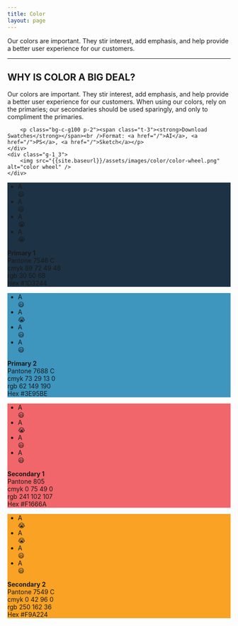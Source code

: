 ```yaml
---
title: Color
layout: page
---
```


<p class="t-4">Our colors are important. They stir interest, add emphasis, and help provide a better user experience for our customers.</p>

<hr />

<div class="u-clearfix m-bottom-4">
	<div class="g-2_3">
		<h2>WHY IS COLOR A BIG DEAL?</h2>
		<p class="m-bottom-4">Our colors are important. They stir interest, add emphasis, and help provide a better user experience for our customers. When using our colors, rely on the primaries; our secondaries should be used sparingly, and only to compliment the primaries.</p>

		<p class="bg-c-g100 p-2"><span class="t-3"><strong>Download Swatches</strong></span><br />Format: <a href="/">AI</a>, <a href="/">PS</a>, <a href="/">Sketch</a></p>
	</div>
	<div class="g-1_3">
		<img src="{{site.baseurl}}/assets/images/color/color-wheel.png" alt="color wheel" />
	</div>
</div>

<div class="u-clearfix">
	<div class="g-1_4">
		<div class="p-top-4" style="background:#1D3244;">
		<ul class="t-center p-2 u-clearfix">
			<li class="t-center t-c-w100 g-1_4"><span class="t-3">A</span><br />&#128515;</li>
			<li class="t-center t-c-w100 g-1_4"><span class="t-1">A</span><br />&#128515;</li>
			<li class="t-center g-1_4 t-c-b700"><span class="t-3">A</span><br />&#128557;</li>
			<li class="t-center g-1_4 t-c-b700"><span class="t-1">A</span><br />&#128557;</li>
		</ul>
		<p class="p-3 bg-c-g100 m-0"><strong class="p-bottom-4">Primary 1</strong><br />
		Pantone 7546 C<br />
		cmyk 89 72 49 48<br />
		rgb 30 50 68<br />
		Hex #1D3244</p>
		</div><!--Primary 1-->
	</div><!--grid-->
	<div class="g-1_4">
		<div class="p-top-4" style="background:#3E95BE;">
		<ul class="t-center p-2 u-clearfix">
			<li class="t-center t-c-w100 g-1_4"><span class="t-3">A</span><br />&#128515;</li>
			<li class="t-center t-c-w100 g-1_4"><span class="t-1">A</span><br />&#128557;</li>
			<li class="t-center g-1_4 t-c-b700"><span class="t-3">A</span><br />&#128515;</li>
			<li class="t-center g-1_4 t-c-b700"><span class="t-1">A</span><br />&#128515;</li>
		</ul>
		<p class="p-3 bg-c-g100 m-0"><strong class="p-bottom-4">Primary 2</strong><br />
		Pantone 7688 C<br />
		cmyk 73 29 13 0<br />
		rgb 62 149 190<br />
		Hex #3E95BE</p>
		</div><!--Primary 2-->
	</div><!--grid-->
	<div class="g-1_4">
		<div class="p-top-4" style="background:#F1666A;">
		<ul class="t-center p-2 u-clearfix">
			<li class="t-center t-c-w100 g-1_4"><span class="t-3">A</span><br />&#128515;</li>
			<li class="t-center t-c-w100 g-1_4"><span class="t-1">A</span><br />&#128557;</li>
			<li class="t-center g-1_4 t-c-b700"><span class="t-3">A</span><br />&#128515;</li>
			<li class="t-center g-1_4 t-c-b700"><span class="t-1">A</span><br />&#128515;</li>
		</ul>
		<p class="p-3 bg-c-g100 m-0"><strong class="p-bottom-4">Secondary 1</strong><br />
		Pantone 805<br />
		cmyk 0 75 49 0<br />
		rgb 241 102 107<br />
		Hex #F1666A</p>
		</div><!--Secondary 1-->
	</div><!--grid-->
	<div class="g-1_4">
		<div class="p-top-4" style="background:#F9A224;">
		<ul class="t-center p-2 u-clearfix">
			<li class="t-center t-c-w100 g-1_4"><span class="t-3">A</span><br />&#128557;</li>
			<li class="t-center t-c-w100 g-1_4"><span class="t-1">A</span><br />&#128557;</li>
			<li class="t-center g-1_4 t-c-b700"><span class="t-3">A</span><br />&#128515;</li>
			<li class="t-center g-1_4 t-c-b700"><span class="t-1">A</span><br />&#128515;</li>
		</ul>
		<p class="p-3 bg-c-g100 m-0"><strong class="p-bottom-4">Secondary 2</strong><br />
		Pantone 7549 C<br />
		cmyk 0 42 96 0<br />
		rgb 250 162 36<br />
		Hex #F9A224</p>
		</div><!--Primary 2-->
	</div><!--grid-->
</div>
